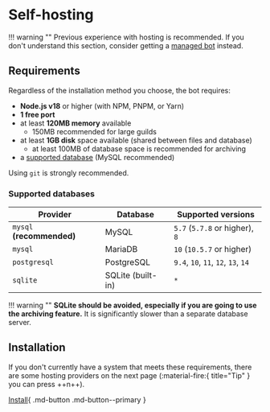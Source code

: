 # Self-hosting

!!! warning ""
	Previous experience with hosting is recommended.
	If you don't understand this section, consider getting a [managed bot](../managed.md) instead.

## Requirements

Regardless of the installation method you choose, the bot requires:

- **Node.js v18** or higher (with NPM, PNPM, or Yarn)
- **1 free port**
- at least **120MB memory** available
    - 150MB recommended for large guilds
- at least **1GB disk** space available (shared between files and database)
    - at least 100MB of database space is recommended for archiving
- a [supported database](#supported-databases) (MySQL recommended)

Using `git` is strongly recommended.

### Supported databases

| Provider                  | Database          | Supported versions                  |
| ------------------------- | ----------------- | ----------------------------------- |
| `mysql` **(recommended)** | MySQL             | `5.7` (`5.7.8` or higher), `8`      |
| `mysql`                   | MariaDB           | `10` (`10.5.7` or higher)           |
| `postgresql`              | PostgreSQL        | `9.4`, `10`, `11`, `12`, `13`, `14` |
| `sqlite`                  | SQLite (built-in) | `*`                                 |

!!! warning ""
	**SQLite should be avoided, especially if you are going to use the archiving feature.**
	It is significantly slower than a separate database server.

## Installation

If you don't currently have a system that meets these requirements, there are some hosting providers on the next page
<span class="tip">(:material-fire:{ title="Tip" } you can press ++n++)</span>.

[Install](./installation/index.md){ .md-button .md-button--primary }
